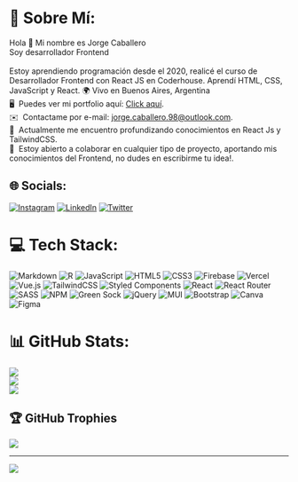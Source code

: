 # 💫 Sobre Mí:
Hola 👋 Mi nombre es Jorge Caballero<br>Soy desarrollador Frontend <br><br>Estoy aprendiendo programación desde el 2020, realicé el curso de Desarrollador Frontend con React JS en Coderhouse. Aprendí HTML, CSS, JavaScript y React. 🌍 Vivo en Buenos Aires, Argentina<br>🖥️  Puedes ver mi portfolio aquí: [Click aquí](https://portafolio-frontend-jc.vercel.app/).<br>✉️  Contactame por e-mail: [jorge.caballero.98@outlook.com](mailto:jorge.caballero.98@outlook.com).<br>🧠  Actualmente me encuentro profundizando conocimientos en React Js y TailwindCSS.<br>🤝  Estoy abierto a colaborar en cualquier tipo de proyecto, aportando mis conocimientos del Frontend, no dudes en escribirme tu idea!.<br>


## 🌐 Socials:
[![Instagram](https://img.shields.io/badge/Instagram-%23E4405F.svg?logo=Instagram&logoColor=white)](https://www.instagram.com/jorgecaballer0_/) [![LinkedIn](https://img.shields.io/badge/LinkedIn-%230077B5.svg?logo=linkedin&logoColor=white)](https://www.linkedin.com/in/jorgecaballer0/) [![Twitter](https://img.shields.io/badge/Twitter-%231DA1F2.svg?logo=Twitter&logoColor=white)](https://twitter.com/Jlc98_) 

# 💻 Tech Stack:
![Markdown](https://img.shields.io/badge/markdown-%23000000.svg?style=for-the-badge&logo=markdown&logoColor=white) ![R](https://img.shields.io/badge/r-%23276DC3.svg?style=for-the-badge&logo=r&logoColor=white) ![JavaScript](https://img.shields.io/badge/javascript-%23323330.svg?style=for-the-badge&logo=javascript&logoColor=%23F7DF1E) ![HTML5](https://img.shields.io/badge/html5-%23E34F26.svg?style=for-the-badge&logo=html5&logoColor=white) ![CSS3](https://img.shields.io/badge/css3-%231572B6.svg?style=for-the-badge&logo=css3&logoColor=white) ![Firebase](https://img.shields.io/badge/firebase-%23039BE5.svg?style=for-the-badge&logo=firebase) ![Vercel](https://img.shields.io/badge/vercel-%23000000.svg?style=for-the-badge&logo=vercel&logoColor=white) ![Vue.js](https://img.shields.io/badge/vuejs-%2335495e.svg?style=for-the-badge&logo=vuedotjs&logoColor=%234FC08D) ![TailwindCSS](https://img.shields.io/badge/tailwindcss-%2338B2AC.svg?style=for-the-badge&logo=tailwind-css&logoColor=white) ![Styled Components](https://img.shields.io/badge/styled--components-DB7093?style=for-the-badge&logo=styled-components&logoColor=white) ![React](https://img.shields.io/badge/react-%2320232a.svg?style=for-the-badge&logo=react&logoColor=%2361DAFB) ![React Router](https://img.shields.io/badge/React_Router-CA4245?style=for-the-badge&logo=react-router&logoColor=white) ![SASS](https://img.shields.io/badge/SASS-hotpink.svg?style=for-the-badge&logo=SASS&logoColor=white) ![NPM](https://img.shields.io/badge/NPM-%23000000.svg?style=for-the-badge&logo=npm&logoColor=white) ![Green Sock](https://img.shields.io/badge/green%20sock-88CE02?style=for-the-badge&logo=greensock&logoColor=white) ![jQuery](https://img.shields.io/badge/jquery-%230769AD.svg?style=for-the-badge&logo=jquery&logoColor=white) ![MUI](https://img.shields.io/badge/MUI-%230081CB.svg?style=for-the-badge&logo=material-ui&logoColor=white) ![Bootstrap](https://img.shields.io/badge/bootstrap-%23563D7C.svg?style=for-the-badge&logo=bootstrap&logoColor=white) ![Canva](https://img.shields.io/badge/Canva-%2300C4CC.svg?style=for-the-badge&logo=Canva&logoColor=white) 	![Figma](https://img.shields.io/badge/figma-%23F24E1E.svg?style=for-the-badge&logo=figma&logoColor=white)
# 📊 GitHub Stats:
![](https://github-readme-stats.vercel.app/api?username=jorgecaballer0&theme=react&hide_border=false&include_all_commits=true&count_private=false)<br/>
![](https://github-readme-streak-stats.herokuapp.com/?user=jorgecaballer0&theme=react&hide_border=false)<br/>
![](https://github-readme-stats.vercel.app/api/top-langs/?username=jorgecaballer0&theme=react&hide_border=false&include_all_commits=true&count_private=false&layout=compact)

## 🏆 GitHub Trophies
![](https://github-profile-trophy.vercel.app/?username=jorgecaballer0&theme=onedark&no-frame=false&no-bg=true&margin-w=4)

---
[![](https://visitcount.itsvg.in/api?id=jorgecaballer0&icon=0&color=0)](https://visitcount.itsvg.in)

<!-- Proudly created with GPRM ( https://gprm.itsvg.in ) -->
